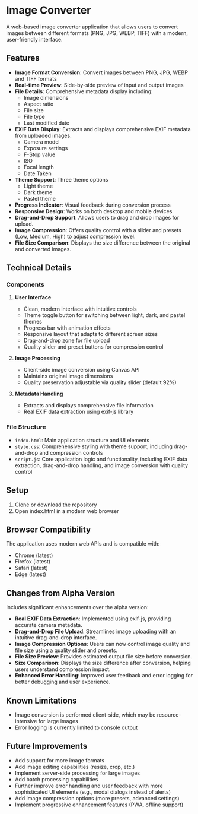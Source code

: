 # Image Converter

A web-based image converter application that allows users to convert images between different formats (PNG, JPG, WEBP, TIFF) with a modern, user-friendly interface.

## Features

- **Image Format Conversion**: Convert images between PNG, JPG, WEBP and TIFF formats
- **Real-time Preview**: Side-by-side preview of input and output images
- **File Details**: Comprehensive metadata display including:
  - Image dimensions
  - Aspect ratio
  - File size
  - File type
  - Last modified date
- **EXIF Data Display**: Extracts and displays comprehensive EXIF metadata from uploaded images.
  - Camera model
  - Exposure settings
  - F-Stop value
  - ISO
  - Focal length
  - Date Taken
- **Theme Support**: Three theme options
  - Light theme
  - Dark theme
  - Pastel theme
- **Progress Indicator**: Visual feedback during conversion process
- **Responsive Design**: Works on both desktop and mobile devices
- **Drag-and-Drop Support**: Allows users to drag and drop images for upload.
- **Image Compression**: Offers quality control with a slider and presets (Low, Medium, High) to adjust compression level.
- **File Size Comparison**: Displays the size difference between the original and converted images.

## Technical Details

  ### Components

  1. **User Interface**
     - Clean, modern interface with intuitive controls
     - Theme toggle button for switching between light, dark, and pastel themes
     - Progress bar with animation effects
     - Responsive layout that adapts to different screen sizes
     - Drag-and-drop zone for file upload
     - Quality slider and preset buttons for compression control

  2. **Image Processing**
     - Client-side image conversion using Canvas API
     - Maintains original image dimensions
     - Quality preservation adjustable via quality slider (default 92%)

  3. **Metadata Handling**
     - Extracts and displays comprehensive file information
     - Real EXIF data extraction using exif-js library

  ### File Structure

  - `index.html`: Main application structure and UI elements
  - `style.css`: Comprehensive styling with theme support, including drag-and-drop and compression controls
  - `script.js`: Core application logic and functionality, including EXIF data extraction, drag-and-drop handling, and image conversion with quality control

  ## Setup

  1. Clone or download the repository
  2. Open index.html in a modern web browser

  ## Browser Compatibility

  The application uses modern web APIs and is compatible with:

  - Chrome (latest)
  - Firefox (latest)
  - Safari (latest)
  - Edge (latest)

  ## Changes from Alpha Version

  Includes significant enhancements over the alpha version:

  - **Real EXIF Data Extraction**: Implemented using exif-js, providing accurate camera metadata.
  - **Drag-and-Drop File Upload**: Streamlines image uploading with an intuitive drag-and-drop interface.
  - **Image Compression Options**: Users can now control image quality and file size using a quality slider and presets.
  - **File Size Preview**: Provides estimated output file size before conversion.
  - **Size Comparison**: Displays the size difference after conversion, helping users understand compression impact.
  - **Enhanced Error Handling**: Improved user feedback and error logging for better debugging and user experience.

  ## Known Limitations

  - Image conversion is performed client-side, which may be resource-intensive for large images
  - Error logging is currently limited to console output

  ## Future Improvements

  - Add support for more image formats
  - Add image editing capabilities (resize, crop, etc.)
  - Implement server-side processing for large images
  - Add batch processing capabilities
  - Further improve error handling and user feedback with more sophisticated UI elements (e.g., modal dialogs instead of alerts)
  - Add image compression options (more presets, advanced settings)
  - Implement progressive enhancement features (PWA, offline support)
